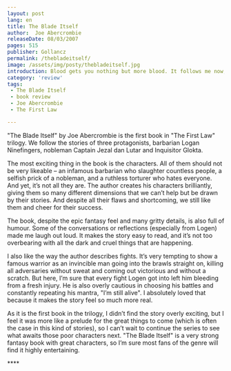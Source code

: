 ```yaml
---
layout: post
lang: en
title: The Blade Itself
author:  Joe Abercrombie
releaseDate: 08/03/2007
pages: 515
publisher: Gollancz
permalink: /thebladeitself/
image: /assets/img/posty/thebladeitself.jpg
introduction: Blood gets you nothing but more blood. It follows me now, always, like my shadow, and like my shadow, I can never be free of it. I should never be free of it. I’ve earned it. I’ve deserved it. I’ve sought it out. Such is my punishment.
category: 'review'
tags:
 - The Blade Itself
 - book review
 - Joe Abercrombie
 - The First Law

---
```


  "The Blade Itself" by Joe Abercrombie is the first book in "The First Law" trilogy. We follow the stories of three protagonists, barbarian Logan Ninefingers, nobleman Captain Jezal dan Lutar and Inquisitor Glokta.

  The most exciting thing in the book is the characters. All of them should not be very likeable – an infamous barbarian who slaughter countless people, a selfish prick of a nobleman, and a ruthless torturer who hates everyone. And yet, it’s not all they are. The author creates his characters brilliantly, giving them so many different dimensions that we can’t help but be drawn by their stories. And despite all their flaws and shortcoming, we still like them and cheer for their success.

  The book, despite the epic fantasy feel and many gritty details, is also full of humour. Some of the conversations or reflections (especially from Logen) made me laugh out loud. It makes the story easy to read, and it’s not too overbearing with all the dark and cruel things that are happening.

  I also like the way the author describes fights. It’s very tempting to show a famous warrior as an invincible man going into the brawls straight on, killing all adversaries without sweat and coming out victorious and without a scratch. But here, I’m sure that every fight Logen got into left him bleeding from a fresh injury. He is also overly cautious in choosing his battles and constantly repeating his mantra, "I’m still alive". I absolutely loved that because it makes the story feel so much more real.

  As it is the first book in the trilogy, I didn’t find the story overly exciting, but I feel it was more like a prelude for the great things to come (which is often the case in this kind of stories), so I can’t wait to continue the series to see what awaits those poor characters next. "The Blade Itself" is a very strong fantasy book with great characters, so I’m sure most fans of the genre will find it highly entertaining.


  \*\*\*\*

